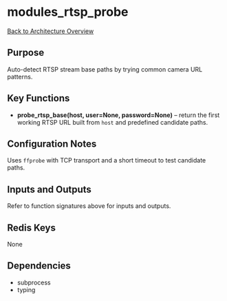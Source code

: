 # modules_rtsp_probe
[Back to Architecture Overview](../README.md)

## Purpose
Auto-detect RTSP stream base paths by trying common camera URL patterns.

## Key Functions
- **probe_rtsp_base(host, user=None, password=None)** – return the first working RTSP URL built from ``host`` and predefined candidate paths.

## Configuration Notes
Uses ``ffprobe`` with TCP transport and a short timeout to test candidate paths.

## Inputs and Outputs
Refer to function signatures above for inputs and outputs.

## Redis Keys
None

## Dependencies
- subprocess
- typing
